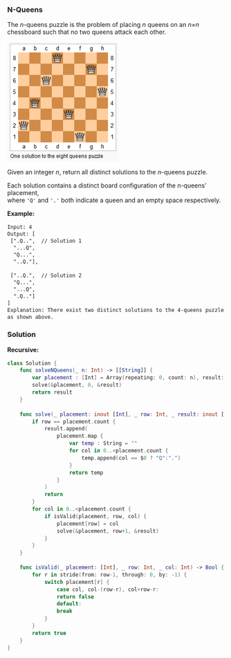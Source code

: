 
### N-Queens

The *n*-queens puzzle is the problem of placing *n* queens on an *n×n* chessboard such that no two queens attack each other.

![One solution to the 8 queens puzzle](images/question_51.png)

Given an integer *n*, return all distinct solutions to the *n*-queens puzzle.

Each solution contains a distinct board configuration of the *n*-queens' placement,</br> 
where `'Q'` and `'.'` both indicate a queen and an empty space respectively.

__Example:__
```
Input: 4
Output: [
 [".Q..",  // Solution 1
  "...Q",
  "Q...",
  "..Q."],

 ["..Q.",  // Solution 2
  "Q...",
  "...Q",
  ".Q.."]
]
Explanation: There exist two distinct solutions to the 4-queens puzzle as shown above.
```

### Solution
__Recursive:__
```Swift
class Solution {
    func solveNQueens(_ n: Int) -> [[String]] {
        var placement : [Int] = Array(repeating: 0, count: n), result: [[String]] = []
        solve(&placement, 0, &result)
        return result
    }
    
    func solve(_ placement: inout [Int], _ row: Int, _ result: inout [[String]]) {
        if row == placement.count {
            result.append(
                placement.map {
                    var temp : String = ""
                    for col in 0..<placement.count {
                        temp.append(col == $0 ? "Q":".")
                    }
                    return temp
                }
            )
            return
        }
        for col in 0..<placement.count {
            if isValid(placement, row, col) {
                placement[row] = col
                solve(&placement, row+1, &result)
            }
        }
    }
    
    func isValid(_ placement: [Int], _ row: Int, _ col: Int) -> Bool {
        for r in stride(from: row-1, through: 0, by: -1) {
            switch placement[r] {
                case col, col-(row-r), col+row-r:
                return false
                default:
                break
            }
        }
        return true
    }
}
```
